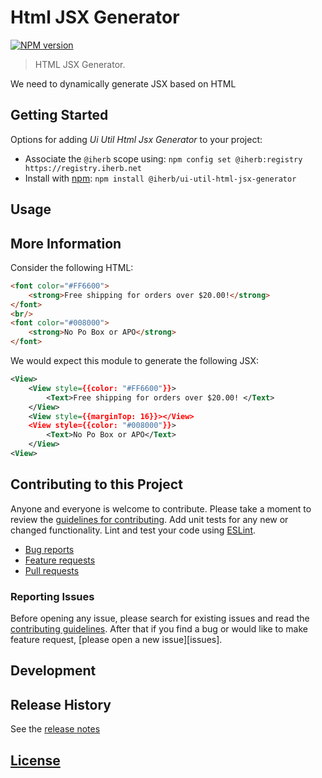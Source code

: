 # Html JSX Generator

 [![NPM version][npm-image]][npm-url]

> HTML JSX Generator.

We need to dynamically generate JSX based on HTML

## Getting Started

Options for adding _Ui Util Html Jsx Generator_ to your project:

- Associate the `@iherb` scope using: `npm config set @iherb:registry https://registry.iherb.net`
- Install with [npm](https://npmjs.org/): `npm install @iherb/ui-util-html-jsx-generator`

## Usage

## More Information


Consider the following HTML:

```html
<font color="#FF6600">
    <strong>Free shipping for orders over $20.00!</strong>
</font>
<br/>
<font color="#008000">
    <strong>No Po Box or APO</strong>
</font>
```

We would expect this module to generate the following JSX:

```xml
<View>
    <View style={{color: "#FF6600"}}>
        <Text>Free shipping for orders over $20.00! </Text>
    </View>
    <View style={{marginTop: 16}}></View>
    <View style={{color: "#008000"}}>
        <Text>No Po Box or APO</Text>
    </View>
<View>
```

## Contributing to this Project

Anyone and everyone is welcome to contribute. Please take a moment to review the [guidelines for contributing](CONTRIBUTING.md). Add unit tests for any new or changed functionality. Lint and test your code using [ESLint][eslint-www].

- [Bug reports](CONTRIBUTING.md#bugs)
- [Feature requests](CONTRIBUTING.md#features)
- [Pull requests](CONTRIBUTING.md#pull-requests)

### Reporting Issues

Before opening any issue, please search for existing issues and read the [contributing guidelines](CONTRIBUTING.md). After that if you find a bug or would like to make feature request, [please open a new issue][issues].

## Development

## Release History

See the [release notes](CHANGELOG.md)

## [License](LICENSE.md)

[eslint-www]: http://www.eslint.org
[npm-url]: https://npm.iherb.net/package/@iherb/ui-util-html-jsx-generator
[npm-image]: https://shields.iherb.net/npm/v/@iherb/ui-util-html-jsx-generator.svg
